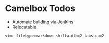 # Camelbox Todos #

- Automate building via Jenkins
- Relocatable

`vim: filetype=markdown shiftwidth=2 tabstop=2`
